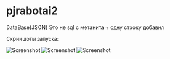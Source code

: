 # pjrabotai2

DataBase(JSON)
Это не sql с метанита + одну строку добавил

Скриншоты запуска: 

![Screenshot]()
![Screenshot]()
![Screenshot]()
